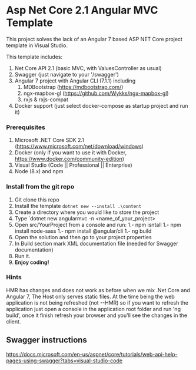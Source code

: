 # Asp Net Core 2.1 Angular MVC Template
This project solves the lack of an Angular 7 based ASP NET Core project template in Visual Studio. 

This template includes:

1. Net Core API 2.1 (basic MVC, with ValuesController as usual)
2. Swagger (just navigate to your '/swagger')
3. Angular 7 project with Angular CLI (7.1.1) including
	1. MDBootstrap (https://mdbootstrap.com/)
	2. ngx-mapbox-gl (https://github.com/Wykks/ngx-mapbox-gl)
	3. rxjs & rxjs-compat 
4. Docker support (just select docker-compose as startup project and run it)

### Prerequisites
1. Microsoft .NET Core SDK 2.1 (https://www.microsoft.com/net/download/windows)
1. Docker (only if you want to use it with Docker, https://www.docker.com/community-edition)
1. Visual Studio (Code || Professional || Enterprise)
1. Node (8.x) and npm

### Install from the git repo

1. Git clone this repo
1. Install the template `dotnet new --install .\content`
1. Create a directory where you would like to store the project
1. Type `dotnet new angularmvc -n <name_of_your_project>
1. Open src/YourProject from a console and run:
	1.- npm isntall
	1.- npm install node-sass
	1.- npm install @angular/cli
	1.- ng build
1. Open the solution and then go to your project properties
1. In Build section mark XML documentation file (needed for Swagger documentation)
1. Run it.
1. **Enjoy coding!**

### Hints
HMR has changes and does not work as before when we mix .Net Core and Angular 7, The Host only serves static files.
At the time being the web application is not being refreshed (not --HMR) so if you want to refresh the application just open a console in the application root folder and run 'ng build', once it finish refresh your browser and you'll see the changes in the client.

## Swagger instructions

https://docs.microsoft.com/en-us/aspnet/core/tutorials/web-api-help-pages-using-swagger?tabs=visual-studio-code

